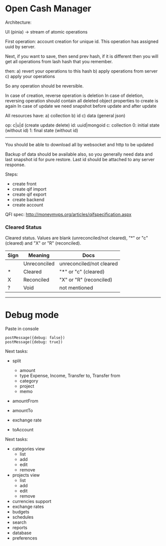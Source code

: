 # Open Cash Manager

Architecture:

UI (pinia) -> stream of atomic operations

First operation: account creation for unique id. This operation has assigned uuid by server.

Next, if you want to save, then send prev hash,
if it is different then you will get all operations from lash hash that you remember.

then:
a) revert your operations to this hash
b) apply operations from server
c) apply your operations

So any operation should be reversible.

In case of creation, reverse operation is deletion
In case of deletion, reversing operation should contain all deleted object properties to create is again
In case of update we need snapshot before update and after update

All resources have:
a) collection
b) id
c) data (general json)

op: c|u|d (create update delete)
id: uuid|mongoid
c: collection
0: initial state (without id)
1: final state (without id)

---

You should be able to download all by websocket and http to be updated

Backup of data should be available also, so you generally need data and last snapshot id for pure restore.
Last id should be attached to any server response.

Steps:

- create front
- create qif import
- create qif export
- create backend
- create account

QFI spec: http://moneymvps.org/articles/qifspecification.aspx

### Cleared Status

Cleared status. Values are blank (unreconciled/not cleared),
"*" or "c" (cleared) and "X" or "R" (reconciled).

| Sign | Meaning      | Docs                     |
|------|--------------|--------------------------|
|      | Unreconciled | unreconciled/not cleared | 
| *    | Cleared      | "*" or "c" (cleared)     |     
| X    | Reconciled   | "X" or "R" (reconciled)  |
| ?    | Void         | not mentioned            |

---

# Debug mode

Paste in console

```
postMessage({debug: false})
postMessage({debug: true})
```

Next tasks:

- split
    - amount
    - type Expense, Income, Transfer to, Transfer from
    - category
    - project
    - memo

- amountFrom
- amountTo
- exchange rate
- toAccount

Next tasks:

- categories view
    - list
    - add
    - edit
    - remove
- projects view
    - list
    - add
    - edit
    - remove
- currencies support
- exchange rates
- budgets
- schedules
- search
- reports
- database
- preferences
